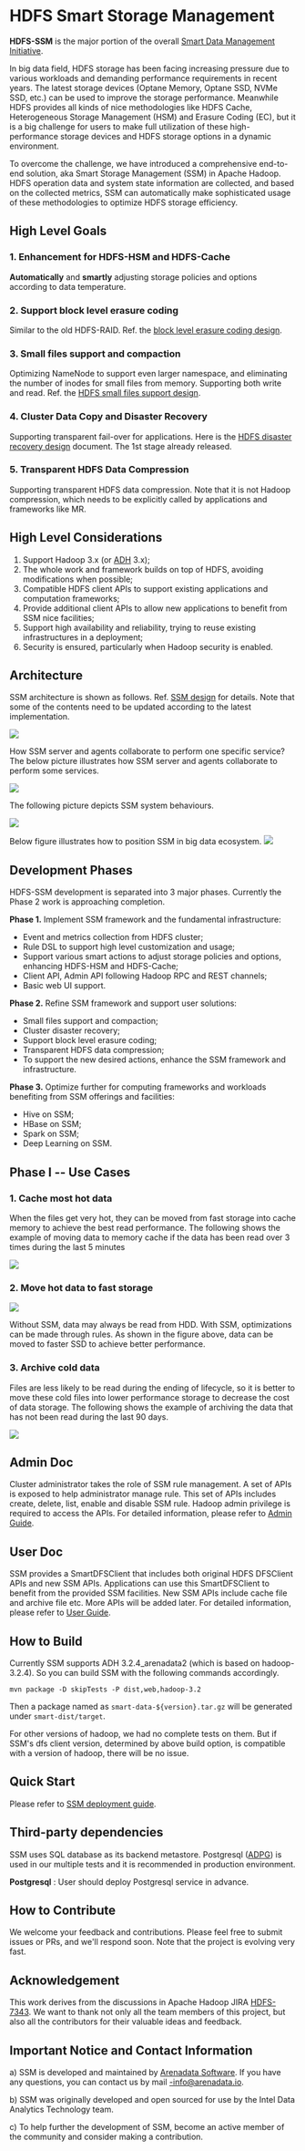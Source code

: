 
HDFS Smart Storage Management
=========================

**HDFS-SSM** is the major portion of the overall [Smart Data Management Initiative](https://github.com/arenadata/SSM/blob/develop/docs/overall-initiative.md).

In big data field, HDFS storage has been facing increasing pressure due to various workloads and demanding performance requirements in recent years. The latest storage devices (Optane Memory, Optane SSD, NVMe SSD, etc.) can be used to improve the storage performance. Meanwhile HDFS provides all kinds of nice methodologies like HDFS Cache, Heterogeneous Storage Management (HSM) and Erasure Coding (EC), but it is a big challenge for users to make full utilization of these high-performance storage devices and HDFS storage options in a dynamic environment.

To overcome the challenge, we have introduced a comprehensive end-to-end solution, aka Smart Storage Management (SSM) in Apache Hadoop. HDFS operation data and system state information are collected, and based on the collected metrics, SSM can automatically make sophisticated usage of these methodologies to optimize HDFS storage efficiency.

High Level Goals
------------
### 1. Enhancement for HDFS-HSM and HDFS-Cache
**Automatically** and **smartly** adjusting storage policies and options according to data temperature.
### 2. Support block level erasure coding
Similar to the old HDFS-RAID. Ref. the [block level erasure coding design](https://github.com/arenadata/SSM/blob/develop/docs/block-level-ec.md).
### 3. Small files support and compaction
Optimizing NameNode to support even larger namespace, and eliminating the number of inodes for small files from memory. Supporting both write and read. Ref. the [HDFS small files support design](https://github.com/arenadata/SSM/blob/develop/docs/small-file-solution.md).
### 4. Cluster Data Copy and Disaster Recovery
Supporting transparent fail-over for applications. Here is the [HDFS disaster recovery design](https://github.com/arenadata/SSM/blob/develop/docs/disaster-recovery.md) document. The 1st stage already released.
### 5. Transparent HDFS Data Compression
Supporting transparent HDFS data compression. Note that it is not Hadoop compression, which needs to be explicitly called by applications and frameworks like MR.

High Level Considerations
------------
1. Support Hadoop 3.x (or [ADH](https://docs.arenadata.io/en/landing-adh/index.html) 3.x);
2. The whole work and framework builds on top of HDFS, avoiding modifications when possible;
3. Compatible HDFS client APIs to support existing applications and computation frameworks;
4. Provide additional client APIs to allow new applications to benefit from SSM nice facilities;
5. Support high availability and reliability, trying to reuse existing infrastructures in a deployment;
6. Security is ensured, particularly when Hadoop security is enabled.

Architecture
------------
SSM architecture is shown as follows. Ref. [SSM design](https://github.com/arenadata/SSM/blob/develop/docs/hdfs-ssm-design.md) for details. Note that some of the contents need to be updated according to the latest implementation.

<img src="https://github.com/arenadata/SSM/blob/develop/docs/image/ssm-overall.png" />

How SSM server and agents collaborate to perform one specific service? The below picture illustrates how SSM server and agents collaborate to perform some services.

<img src="https://github.com/arenadata/SSM/blob/develop/docs/image/ssm-overall-2.png" />

The following picture depicts SSM system behaviours.

<img src="https://github.com/arenadata/SSM/blob/develop/docs/image/ssm-lifecycle.png" />

Below figure illustrates how to position SSM in big data ecosystem.
<img src="https://github.com/arenadata/SSM/blob/develop/docs/image/high-level-architecture.png" />

Development Phases
------------
HDFS-SSM development is separated into 3 major phases. Currently the Phase 2 work is approaching completion.

**Phase 1.** Implement SSM framework and the fundamental infrastructure:
* Event and metrics collection from HDFS cluster;
* Rule DSL to support high level customization and usage;
* Support various smart actions to adjust storage policies and options, enhancing HDFS-HSM and HDFS-Cache;
* Client API, Admin API following Hadoop RPC and REST channels;
* Basic web UI support.

**Phase 2.** Refine SSM framework and support user solutions:
* Small files support and compaction;
* Cluster disaster recovery;
* Support block level erasure coding;
* Transparent HDFS data compression;
* To support the new desired actions, enhance the SSM framework and infrastructure.

**Phase 3.** Optimize further for computing frameworks and workloads benefiting from SSM offerings and facilities:
* Hive on SSM;
* HBase on SSM;
* Spark on SSM;
* Deep Learning on SSM.

Phase I -- Use Cases 
------------
### 1. Cache most hot data
When the files get very hot, they can be moved from fast storage into cache memory to achieve the best read performance. The following shows the example of moving data to memory cache if the data has been read over 3 times during the last 5 minutes

![](https://github.com/arenadata/SSM/blob/develop/docs/image/cache-case.png)

### 2. Move hot data to fast storage
![](https://github.com/arenadata/SSM/blob/develop/docs/image/ssd-case.png)

Without SSM, data may always be read from HDD. With SSM, optimizations can be made through rules. As shown in the figure above, data can be moved to faster SSD to achieve better performance.

### 3. Archive cold data
Files are less likely to be read during the ending of lifecycle, so it is better to move these cold files into lower performance storage to decrease the cost of data storage. The following shows the example of archiving the data that has not been read during the last 90 days.

![](https://github.com/arenadata/SSM/blob/develop/docs/image/archive-case.png)

Admin Doc
------------
Cluster administrator takes the role of SSM rule management. A set of APIs is exposed to help administrator manage rule. This set of APIs includes create, delete, list, enable and disable SSM rule. Hadoop admin privilege is required to access the APIs. For detailed information, please refer to [Admin Guide](https://github.com/arenadata/SSM/blob/develop/docs/admin-user-guide.md).

User Doc
------------
SSM provides a SmartDFSClient that includes both original HDFS DFSClient APIs and new SSM APIs. Applications can use this SmartDFSClient to benefit from the provided SSM facilities. New SSM APIs include cache file and archive file etc. More APIs will be added later. For detailed information, please refer to [User Guide](https://github.com/arenadata/SSM/blob/develop/docs/client-user-guide.md).

How to Build
------------
Currently SSM supports ADH 3.2.4_arenadata2 (which is based on hadoop-3.2.4).
So you can build SSM with the following commands accordingly.

```
mvn package -D skipTests -P dist,web,hadoop-3.2
```

Then a package named as `smart-data-${version}.tar.gz` will be generated under `smart-dist/target`.

For other versions of hadoop, we had no complete tests on them. But if SSM's dfs client version, determined by above build option, is compatible with a version of hadoop, there will be no issue.

Quick Start
-----------
Please refer to [SSM deployment guide](https://github.com/arenadata/SSM/blob/develop/docs/ssm-deployment-guide.md).

Third-party dependencies
------------------------
SSM uses SQL database as its backend metastore. Postgresql ([ADPG](https://docs.arenadata.io/en/landing-adpg/index.html)) is used in our multiple tests and it is recommended in production environment.

**Postgresql** : User should deploy Postgresql service in advance.

How to Contribute
------------
We welcome your feedback and contributions. Please feel free to submit issues or PRs, and we'll respond soon. Note that the project is evolving very fast.

Acknowledgement
------------
This work derives from the discussions in Apache Hadoop JIRA [HDFS-7343](https://issues.apache.org/jira/browse/HDFS-7343). We want to thank not only all the team members of this project, but also all the contributors for their valuable ideas and feedback.

Important Notice and Contact Information
-------

a) SSM is developed and maintained by [Arenadata Software](https://arenadata.tech/). If you have any questions, you can contact us by mail -info@arenadata.io.

b) SSM was originally developed and open sourced for use by the Intel Data Analytics Technology team.

c) To help further the development of SSM, become an active member of the community and consider making a contribution.
